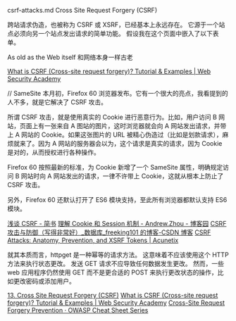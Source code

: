 csrf-attacks.md
Cross Site Request Forgery (CSRF)

跨站请求伪造，也被称为 CSRF 或 XSRF，已经基本上永远存在。 它源于一个站点必须向另一个站点发出请求的简单功能。 假设我在这个页面中嵌入了以下表单。

As old as the Web itself
和网络本身一样古老

[What is CSRF (Cross-site request forgery)? Tutorial & Examples | Web Security Academy](https://portswigger.net/web-security/csrf)

// SameSite
本月初，Firefox 60 浏览器发布。它有一个很大的亮点，我看提到的人不多，就是它解决了 CSRF 攻击。

所谓 CSRF 攻击，就是使用真实的 Cookie 进行恶意行为。比如，用户访问 B 网站，页面上有一张来自 A 图站的图片，这时浏览器就会向 A 网站发出请求，并带上 A 网站的 Cookie。如果这张图片的 URL 被精心伪造过（比如是划款请求），麻烦就来了。因为 A 网站的服务器会以为，这个请求是真实的请求，因为 Cookie 是对的，从而授权进行各种操作。

Firefox 60 按照最新的标准，为 Cookie 新增了一个 SameSite 属性，明确规定访问 B 网站时向 A 网站发出的请求，一律不许带上 Cookie，这就从根本上防止了 CSRF 攻击。

另外，Firefox 60 还默认打开了 ES6 模块支持，至此所有浏览器都默认支持 ES6 模块。

[浅谈 CSRF - 简书](https://www.jianshu.com/p/7f33f9c7997b)
[理解 Cookie 和 Session 机制 - Andrew.Zhou - 博客园](https://www.cnblogs.com/andy-zhou/p/5360107.html)
[CSRF 攻击与防御（写得非常好）\_数据库\_freeking101 的博客-CSDN 博客](https://blog.csdn.net/freeking101/article/details/86537087?depth_1-utm_source=distribute.pc_relevant.none-task-blog-BlogCommendFromBaidu-1&utm_source=distribute.pc_relevant.none-task-blog-BlogCommendFromBaidu-1)
[CSRF Attacks: Anatomy, Prevention, and XSRF Tokens | Acunetix](https://www.acunetix.com/websitesecurity/csrf-attacks/)

就其本质而言，httpget 是一种幂等的请求方法。 这意味着不应该使用这个 HTTP 方法来执行状态更改。 发送 GET 请求不应导致任何数据发生更改。 然而，一些 web 应用程序仍然使用 GET 而不是更合适的 POST 来执行更改状态的操作，比如更改密码或添加用户。

[13. Cross Site Request Forgery (CSRF)](https://docs.spring.io/spring-security/site/docs/3.2.0.CI-SNAPSHOT/reference/html/csrf.html)
[What is CSRF (Cross-site request forgery)? Tutorial & Examples | Web Security Academy](https://portswigger.net/web-security/csrf)
[Cross-Site Request Forgery Prevention · OWASP Cheat Sheet Series](https://cheatsheetseries.owasp.org/cheatsheets/Cross-Site_Request_Forgery_Prevention_Cheat_Sheet.html#use-built-in-or-existing-csrf-implementations-for-csrf-protection)

<!--

[1. 从跨域到 CORS · 跨域资源共享 CORS](https://cors.rails365.net/chapters/1.html)
[Cookie 的 SameSite 属性 - 阮一峰的网络日志](https://www.ruanyifeng.com/blog/2019/09/cookie-samesite.html)
[Cross-Site Request Forgery is dead!](https://scotthelme.co.uk/csrf-is-dead/)

 -->
